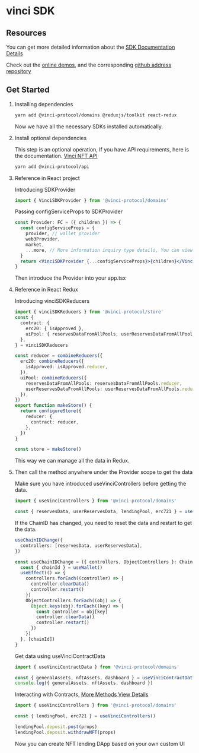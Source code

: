 # vinci SDK

## Resources

You can get more detailed information about the
[SDK Documentation Details](./doc/index.md)

Check out the [online demos](https://app.vinci.io/), and the corresponding [github address repository](https://github.com/VinciProtocol/vinci-ui)

## Get Started

1. Installing dependencies

   ```Bash
   yarn add @vinci-protocol/domains @reduxjs/toolkit react-redux
   ```

   Now we have all the necessary SDKs installed automatically.

1. Install optional dependencies

   This step is an optional operation, If you have API requirements, here is the documentation. [Vinci NFT API](https://docs.vinci.io/nft-api/)

   ```Bash
   yarn add @vinci-protocol/api
   ```

1. Reference in React project

   Introducing SDKProvider

   ```typescript
   import { VinciSDKProvider } from '@vinci-protocol/domains'
   ```

   Passing configServiceProps to SDKProvider

   ```jsx
   const Provider: FC = ({ children }) => {
     const configServiceProps = {
       provider, // wallet provider
       web3Provider,
       market,
       ...more, // More information inquiry type details, You can view the online code.
     }
     return <VinciSDKProvider {...configServiceProps}>{children}</VinciSDKProvider>
   }
   ```

   Then introduce the Provider into your app.tsx

1. Reference in React Redux

   Introducing vinciSDKReducers

   ```typescript
   import { vinciSDKReducers } from '@vinci-protocol/store'
   const {
     contract: {
       erc20: { isApproved },
       uiPool: { reservesDataFromAllPools, userReservesDataFromAllPools },
     },
   } = vinciSDKReducers

   const reducer = combineReducers({
     erc20: combineReducers({
       isApproved: isApproved.reducer,
     }),
     uiPool: combineReducers({
       reservesDataFromAllPools: reservesDataFromAllPools.reducer,
       userReservesDataFromAllPools: userReservesDataFromAllPools.reducer,
     }),
   })
   export function makeStore() {
     return configureStore({
       reducer: {
         contract: reducer,
       },
     })
   }

   const store = makeStore()
   ```

   This way we can manage all the data in Redux.

1. Then call the method anywhere under the Provider scope to get the data

   Make sure you have introduced useVinciControllers before getting the data.

   ```typescript
   import { useVinciControllers } from '@vinci-protocol/domains'

   const { reservesData, userReservesData, lendingPool, erc721 } = useVinciControllers()
   ```

   If the ChainID has changed, you need to reset the data and restart to get the data.

   ```typescript
   useChainIDChange({
     controllers: [reservesData, userReservesData],
   })

   const useChainIDChange = ({ controllers, ObjectControllers }: ChainIDChangeProps) => {
     const { chainId } = useWallet()
     useEffect(() => {
       controllers.forEach((controller) => {
         controller.clearData()
         controller.restart()
       })
       ObjectControllers.forEach((obj) => {
         Object.keys(obj).forEach((key) => {
           const controller = obj[key]
           controller.clearData()
           controller.restart()
         })
       })
     }, [chainId])
   }
   ```

   Get data using useVinciContractData

   ```typescript
   import { useVinciContractData } from '@vinci-protocol/domains'

   const { generalAssets, nftAssets, dashboard } = useVinciContractData()
   console.log({ generalAssets, nftAssets, dashboard })
   ```

   Interacting with Contracts, [More Methods View Details](./doc/domains.usevincicontrollers.md)

   ```typescript
   import { useVinciControllers } from '@vinci-protocol/domains'

   const { lendingPool, erc721 } = useVinciControllers()

   lendingPool.deposit.post(props)
   lendingPool.deposit.withdrawNFT(props)
   ```

   Now you can create NFT lending DApp based on your own custom UI
